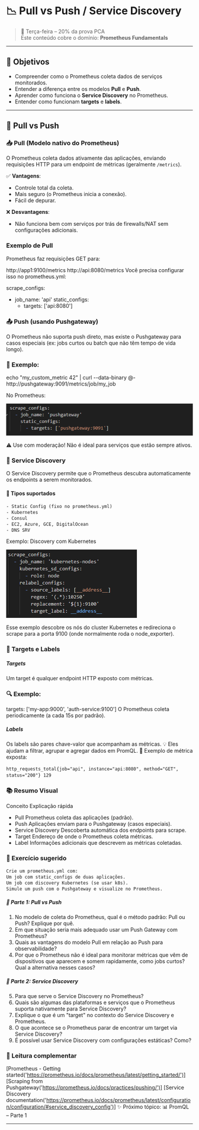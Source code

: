 # 📉 Pull vs Push / Service Discovery

> 📅 Terça-feira – 20% da prova PCA  
> Este conteúdo cobre o domínio: **Prometheus Fundamentals**

---

## 🎯 Objetivos

- Compreender como o Prometheus coleta dados de serviços monitorados.
- Entender a diferença entre os modelos **Pull** e **Push**.
- Aprender como funciona o **Service Discovery** no Prometheus.
- Entender como funcionam **targets** e **labels**.

---

## 🔄 Pull vs Push

### 📥 Pull (Modelo nativo do Prometheus)

O Prometheus coleta dados ativamente das aplicações, enviando requisições HTTP para um endpoint de métricas (geralmente `/metrics`).

✅ **Vantagens**:
- Controle total da coleta.
- Mais seguro (o Prometheus inicia a conexão).
- Fácil de depurar.

❌ **Desvantagens**:
- Não funciona bem com serviços por trás de firewalls/NAT sem configurações adicionais.

### Exemplo de Pull
Prometheus faz requisições GET para:

http://app1:9100/metrics
http://api:8080/metrics
Você precisa configurar isso no prometheus.yml:

scrape_configs:
  - job_name: 'api'
    static_configs:
      - targets: ['api:8080']

### 📤 Push (usando Pushgateway)

O Prometheus não suporta push direto, mas existe o Pushgateway para casos especiais (ex: jobs curtos ou batch que não têm tempo de vida longo).

### 📌 Exemplo:

echo "my_custom_metric 42" | curl --data-binary @- http://pushgateway:9091/metrics/job/my_job

No Prometheus:

![alt text](image-1.png)

⚠️ Use com moderação! Não é ideal para serviços que estão sempre ativos.
### 🔎 Service Discovery

O Service Discovery permite que o Prometheus descubra automaticamente os endpoints a serem monitorados.

#### 🔧 Tipos suportados

    - Static Config (fixo no prometheus.yml)
    - Kubernetes
    - Consul
    - EC2, Azure, GCE, DigitalOcean
    - DNS SRV

Exemplo: Discovery com Kubernetes

![alt text](image.png)

Esse exemplo descobre os nós do cluster Kubernetes e redireciona o scrape para a porta 9100 (onde normalmente roda o node_exporter).
### 🎯 Targets e Labels
##### Targets

Um target é qualquer endpoint HTTP exposto com métricas.

### 🔍 Exemplo:

targets: ['my-app:9000', 'auth-service:9100']
 O Prometheus coleta periodicamente (a cada 15s por padrão).

##### Labels
Os labels são pares chave-valor que acompanham as métricas.
 💡 Eles ajudam a filtrar, agrupar e agregar dados em PromQL.
 🔧 Exemplo de métrica exposta:

`http_requests_total{job="api", instance="api:8080", method="GET", status="200"} 129`

### 📚 Resumo Visual

Conceito	Explicação rápida
- Pull	Prometheus coleta das aplicações (padrão).
- Push	Aplicações enviam para o Pushgateway (casos especiais).
- Service Discovery	Descoberta automática dos endpoints para scrape.
- Target	Endereço de onde o Prometheus coleta métricas.
- Label	Informações adicionais que descrevem as métricas coletadas.

### 🧪 Exercício sugerido

    Crie um prometheus.yml com:
    Um job com static_configs de duas aplicações.
    Um job com discovery Kubernetes (se usar k8s).
    Simule um push com o Pushgateway e visualize no Prometheus.

##### 🚩 Parte 1: Pull vs Push

1. No modelo de coleta do Prometheus, qual é o método padrão: Pull ou Push? Explique por quê.
2. Em que situação seria mais adequado usar um Push Gateway com Prometheus?
3. Quais as vantagens do modelo Pull em relação ao Push para observabilidade?
4. Por que o Prometheus não é ideal para monitorar métricas que vêm de dispositivos que aparecem e somem rapidamente, como jobs curtos? Qual a alternativa nesses casos?
##### 🚩 Parte 2: Service Discovery

5. Para que serve o Service Discovery no Prometheus?
6. Quais são algumas das plataformas e serviços que o Prometheus suporta nativamente para Service Discovery?
7. Explique o que é um "target" no contexto do Service Discovery e Prometheus.
8. O que acontece se o Prometheus parar de encontrar um target via Service Discovery?
9. É possível usar Service Discovery com configurações estáticas? Como?

### 📘 Leitura complementar

[Prometheus - Getting started('https://prometheus.io/docs/prometheus/latest/getting_started/')]
[Scraping from Pushgateway('https://prometheus.io/docs/practices/pushing/')]
[Service Discovery documentation('https://prometheus.io/docs/prometheus/latest/configuration/configuration/#service_discovery_config')]
✨ Próximo tópico: 📊 PromQL – Parte 1


---